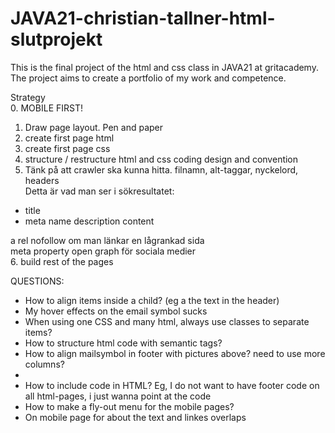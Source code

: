 # JAVA21-christian-tallner-html-slutprojekt  
This is the final project of the html and css class in JAVA21 at gritacademy.  
The project aims to create a portfolio of my work and competence.  
  
Strategy  
0. MOBILE FIRST!
1. Draw page layout. Pen and paper  
2. create first page html  
3. create first page css  
4. structure / restructure html and css coding design and convention  
5. Tänk på att crawler ska kunna hitta. filnamn, alt-taggar, nyckelord, headers  
Detta är vad man ser i sökresultatet:  
- title  
- meta name description content  
  
a rel nofollow om man länkar en lågrankad sida  
meta property open graph för sociala medier  
6. build rest of the pages  
  
  
QUESTIONS:
- How to align items inside a child? (eg a the text in the header)  
- My hover effects on the email symbol sucks  
- When using one CSS and many html, always use classes to separate items?  
- How to structure html code with semantic tags?  
- How to align mailsymbol in footer with pictures above? need to use more columns?  
-
- How to include code in HTML? Eg, I do not want to have footer code on all html-pages, i just wanna point at the code  
- How to make a fly-out menu for the mobile pages?
- On mobile page for about the text and linkes overlaps